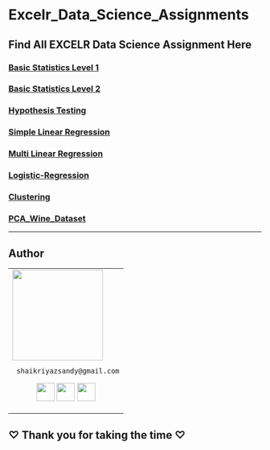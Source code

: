 # Excelr_Data_Science_Assignments

## Find All EXCELR Data Science Assignment Here

### [Basic Statistics Level 1](https://github.com/ShaikRiyazSandy/Basic-Statistics_Level-1.git)

### [Basic Statistics Level 2](https://github.com/ShaikRiyazSandy/Basic-Statistics_Level-2.git)

### [Hypothesis Testing](https://github.com/ShaikRiyazSandy/Hypothesis-Testing.git)

### [Simple Linear Regression](https://github.com/ShaikRiyazSandy/Simple-Linear-Regression.git)

### [Multi Linear Regression](https://github.com/ShaikRiyazSandy/Multi-Linear-Regression.git)

### [Logistic-Regression](https://github.com/ShaikRiyazSandy/Logistic-Regression.git)

### [Clustering](https://github.com/ShaikRiyazSandy/Clustering.git)

### [PCA_Wine_Dataset](https://github.com/ShaikRiyazSandy/PCA_Wine_Dataset.git)
___

## Author
<table>
<tr>
<td>
     <img src="https://avatars.githubusercontent.com/u/161717517?v=4/" width="180"/>
        
     shaikriyazsandy@gmail.com

<p align="center">
<a href = "https://github.com/ShaikRiyazSandy"><img src = "http://www.iconninja.com/files/241/825/211/round-collaboration-social-github-code-circle-network-icon.svg" width="36" height = "36"/></a>
<a href = "https://twitter.com/ShaikRi04749930"><img src = "https://www.shareicon.net/download/2016/07/06/107115_media.svg" width="36" height="36"/></a>
<a href = "https://www.linkedin.com/in/shaik-riyaz-279147215/"><img src = "http://www.iconninja.com/files/863/607/751/network-linkedin-social-connection-circular-circle-media-icon.svg" width="36" height="36"/></a>

</p>
</td>
</tr> 
  </table>
  
**<h2>♡ Thank you for taking the time ♡**
